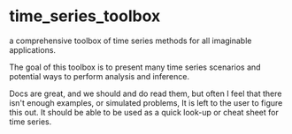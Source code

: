 # time_series_toolbox
a comprehensive toolbox of time series methods for all imaginable applications.

The goal of this toolbox is to present many time series scenarios and potential ways to perform analysis and 
inference. 

Docs are great, and we should and do read them, but often I feel that there isn't enough examples, or simulated 
problems, It is left to the user to figure this out. It should be able to be used as a quick look-up or cheat sheet for 
time series.

